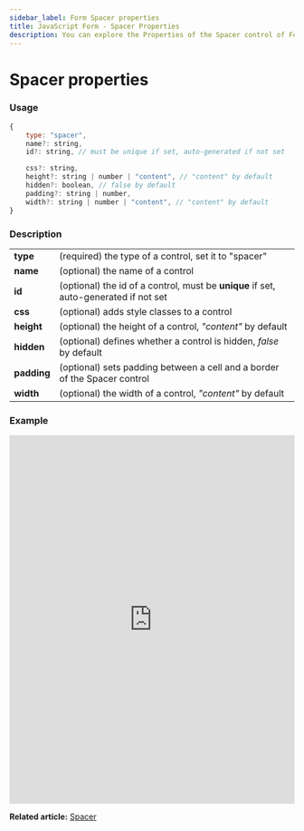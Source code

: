 ```yaml
---
sidebar_label: Form Spacer properties
title: JavaScript Form - Spacer Properties 
description: You can explore the Properties of the Spacer control of Form in the documentation of the DHTMLX JavaScript UI library. Browse developer guides and API reference, try out code examples and live demos, and download a free 30-day evaluation version of DHTMLX Suite.
---
```


# Spacer properties

### Usage

~~~js
{
    type: "spacer",
    name?: string,
    id?: string, // must be unique if set, auto-generated if not set

    css?: string,
    height?: string | number | "content", // "content" by default
    hidden?: boolean, // false by default
    padding?: string | number, 
    width?: string | number | "content", // "content" by default
}
~~~

### Description

<table>
    <tbody>
        <tr>
            <td><b>type</b></td>
            <td>(required) the type of a control, set it to "spacer"</td>
        </tr>
        <tr>
            <td><b>name</b></td>
            <td>(optional) the name of a control</td>
        </tr>
        <tr>
            <td><b>id</b></td>
            <td>(optional) the id of a control, must be <b>unique</b> if set, auto-generated if not set</td>
        </tr>
        <tr>
            <td><b>css</b></td>
            <td>(optional) adds style classes to a control</td>
        </tr>
        <tr>
            <td><b>height</b></td>
            <td>(optional) the height of a control, <i>"content"</i> by default</td>
        </tr>
        <tr>
            <td><b>hidden</b></td>
            <td>(optional) defines whether a control is hidden, <i>false</i> by default</td>
        </tr>
        <tr>
            <td><b>padding</b></td>
            <td>(optional) sets padding between a cell and a border of the Spacer control</td>
        </tr>
        <tr>
            <td><b>width</b></td>
            <td>(optional) the width of a control, <i>"content"</i> by default</td>
        </tr>
    </tbody>
</table>

### Example

<iframe src="https://snippet.dhtmlx.com/ikyyekxq?mode=js" frameborder="0" class="snippet_iframe" width="100%" height="650"></iframe>

**Related article:** [Spacer](form/spacer.md)